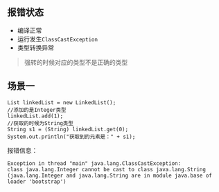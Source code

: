 ## 报错状态
- 编译正常
- 运行发生`ClassCastException`
- 类型转换异常  

>强转的时候对应的类型不是正确的类型
## 场景一
```
List linkedList = new LinkedList();
//添加的是Integer类型
linkedList.add(1);
//获取的时候为String类型
String s1 = (String) linkedList.get(0);  
System.out.println("获取到的元素是：" + s1);
```

报错信息：
```
Exception in thread "main" java.lang.ClassCastException:
class java.lang.Integer cannot be cast to class java.lang.String (java.lang.Integer and java.lang.String are in module java.base of loader 'bootstrap')

```